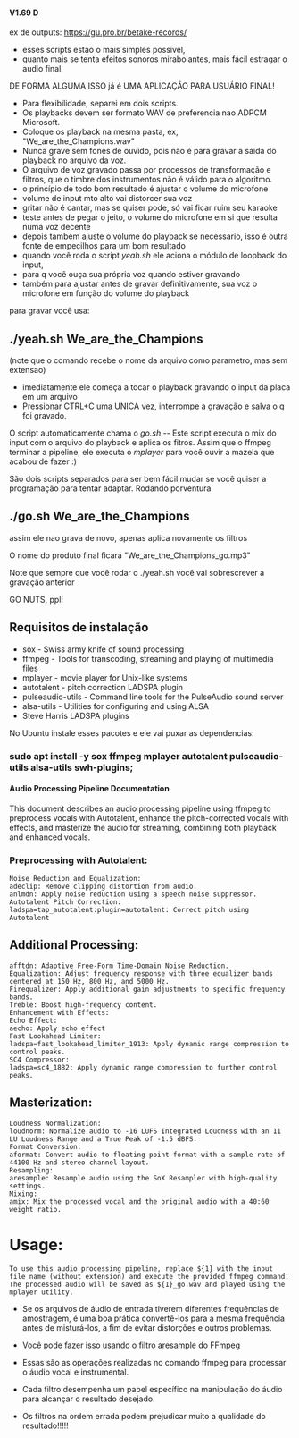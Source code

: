 #### V1.69 D


ex de outputs: https://gu.pro.br/betake-records/

 * esses scripts estão o mais simples possível,
 * quanto mais se tenta efeitos sonoros mirabolantes, mais fácil estragar o audio final. 

DE FORMA ALGUMA ISSO já é UMA APLICAÇÃO PARA USUÁRIO FINAL!


* Para flexibilidade, separei em dois scripts. 
* Os playbacks devem ser formato WAV de preferencia nao ADPCM Microsoft.
* Coloque os playback na mesma pasta, ex, "We_are_the_Champions.wav"
* Nunca grave sem fones de ouvido, pois não é para gravar a saída do playback no arquivo da voz.
* O arquivo de voz gravado passa por processos de transformação e filtros, que o timbre dos instrumentos não é válido para o algoritmo.
* o princípio de todo bom resultado é ajustar o volume do microfone
* volume de input mto alto vai distorcer sua voz
* gritar não é cantar, mas se quiser pode, só vai ficar ruim seu karaoke
* teste antes de pegar o  jeito, o volume do microfone em si que resulta numa voz decente
* depois também ajuste o volume do playback se necessario, isso é outra fonte de empecilhos para um bom resultado
* quando você roda o script *yeah.sh* ele aciona o módulo de loopback do input,
* para q você ouça sua própria voz quando estiver gravando
* também para ajustar antes de gravar definitivamente, sua voz o microfone em função do volume do playback

para gravar você usa: 

## ./yeah.sh  We_are_the_Champions 

(note que o comando recebe o nome da arquivo como parametro, mas sem extensao)

* imediatamente ele começa a tocar o playback gravando o input da placa em um arquivo
* Pressionar CTRL+C uma UNICA vez, interrompe a gravação e salva o q foi gravado.

O script automaticamente chama o *go.sh* -- Este script executa o mix do input com o arquivo do playback e aplica os fitros.
Assim que o ffmpeg terminar a pipeline, ele executa o *mplayer* para você ouvir a mazela que acabou de fazer :)

São dois scripts separados para ser bem fácil mudar se você quiser a programação para tentar adaptar.
Rodando porventura 

## ./go.sh  We_are_the_Champions 

assim ele nao grava de novo, apenas aplica novamente os filtros

O nome do produto final ficará  "We_are_the_Champions_go.mp3"

Note que sempre que você rodar o ./yeah.sh você vai sobrescrever a gravação anterior

GO NUTS, ppl!

## Requisitos de instalação

* sox - Swiss army knife of sound processing
* ffmpeg - Tools for transcoding, streaming and playing of multimedia files
* mplayer - movie player for Unix-like systems
* autotalent -  pitch correction LADSPA plugin
* pulseaudio-utils - Command line tools for the PulseAudio sound server
* alsa-utils - Utilities for configuring and using ALSA
* Steve Harris LADSPA plugins

No Ubuntu instale esses pacotes e ele vai puxar as dependencias: 

### sudo apt install -y sox ffmpeg mplayer autotalent pulseaudio-utils alsa-utils swh-plugins;



#### Audio Processing Pipeline Documentation

This document describes an audio processing pipeline using ffmpeg to preprocess vocals with Autotalent, enhance the pitch-corrected vocals with effects, and masterize the audio for streaming, combining both playback and enhanced vocals.

### Preprocessing with Autotalent:

```
Noise Reduction and Equalization:
adeclip: Remove clipping distortion from audio.
anlmdn: Apply noise reduction using a speech noise suppressor.
Autotalent Pitch Correction:
ladspa=tap_autotalent:plugin=autotalent: Correct pitch using Autotalent 
```

## Additional Processing:
```
afftdn: Adaptive Free-Form Time-Domain Noise Reduction.
Equalization: Adjust frequency response with three equalizer bands centered at 150 Hz, 800 Hz, and 5000 Hz.
Firequalizer: Apply additional gain adjustments to specific frequency bands.
Treble: Boost high-frequency content.
Enhancement with Effects:
Echo Effect:
aecho: Apply echo effect
Fast Lookahead Limiter:
ladspa=fast_lookahead_limiter_1913: Apply dynamic range compression to control peaks.
SC4 Compressor:
ladspa=sc4_1882: Apply dynamic range compression to further control peaks.
```

## Masterization:
```
Loudness Normalization:
loudnorm: Normalize audio to -16 LUFS Integrated Loudness with an 11 LU Loudness Range and a True Peak of -1.5 dBFS.
Format Conversion:
aformat: Convert audio to floating-point format with a sample rate of 44100 Hz and stereo channel layout.
Resampling:
aresample: Resample audio using the SoX Resampler with high-quality settings.
Mixing:
amix: Mix the processed vocal and the original audio with a 40:60 weight ratio.
```

# Usage:
```
To use this audio processing pipeline, replace ${1} with the input file name (without extension) and execute the provided ffmpeg command. The processed audio will be saved as ${1}_go.wav and played using the mplayer utility.
```

* Se os arquivos de áudio de entrada tiverem diferentes frequências de amostragem, é uma boa prática convertê-los para a mesma frequência antes de misturá-los, a fim de evitar distorções e outros problemas.
* Você pode fazer isso usando o filtro aresample do FFmpeg
 
* Essas são as operações realizadas no comando ffmpeg para processar o áudio vocal e instrumental. 
* Cada filtro desempenha um papel específico na manipulação do áudio para alcançar o resultado desejado.
* Os filtros na ordem errada podem prejudicar muito a qualidade do resultado!!!!!
